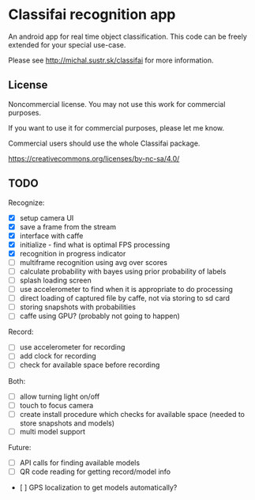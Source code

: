 Classifai recognition app
=========================
An android app for real time object classification. This code can be freely extended for your special use-case.

Please see http://michal.sustr.sk/classifai for more information.

## License
Noncommercial license. You may not use this work for commercial purposes.

If you want to use it for commercial purposes, please let me know.

Commercial users should use the whole Classifai package.

https://creativecommons.org/licenses/by-nc-sa/4.0/

## TODO

Recognize:
- [X] setup camera UI
- [X] save a frame from the stream
- [X] interface with caffe
- [X] initialize - find what is optimal FPS processing
- [X] recognition in progress indicator
- [ ] multiframe recognition using avg over scores
- [ ] calculate probability with bayes using prior probability of labels
- [ ] splash loading screen
- [ ] use accelerometer to find when it is appropriate to do processing
- [ ] direct loading of captured file by caffe, not via storing to sd card
- [ ] storing snapshots with probabilities
- [ ] caffe using GPU? (probably not going to happen)

Record:
- [ ] use accelerometer for recording
- [ ] add clock for recording
- [ ] check for available space before recording

Both:
- [ ] allow turning light on/off
- [ ] touch to focus camera
- [ ] create install procedure which checks for available space (needed to store snapshots and models)
- [ ] multi model support

Future:
- [ ] API calls for finding available models
- [ ] QR code reading for getting record/model info
- [ ] GPS localization to get models automatically?